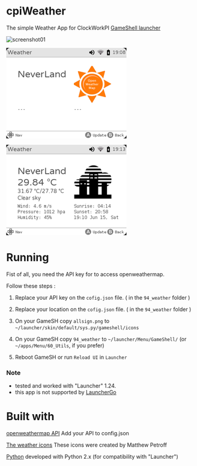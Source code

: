 # cpiWeather
The simple Weather App for ClockWorkPI [GameShell launcher](https://github.com/clockworkpi/launcher)

![screenshot01](screenshot01.png)

![screenshot02](screenshot02.png)

![screenshot03](screenshot03.png)

# Running
Fist of all, you need the API key for to access openweathermap.

Follow these steps :

1. Replace your API key on the `cofig.json` file. ( in the `94_weather` folder )

2. Replace your location on the `cofig.json` file. ( in the `94_weather` folder )

3. On your GameSH copy `allsign.png` to `~/launcher/skin/default/sys.py/gameshell/icons`

4. On your GameSH copy `94_weather` to `~/launcher/Menu/GameShell/` (or `~/apps/Menu/60_Utils`, if you prefer)

5. Reboot GameSH or run `Reload UI` in `Launcher`

### Note 
* tested and worked with "Launcher" 1.24. 
* this app is not supported by [LauncherGo](https://github.com/clockworkpi/launchergo)

# Built with
[openweathermap API](https://openweathermap.org/current) Add your API to config.json

[The weather icons](http://www.mpetroff.net) These icons were created by Matthew Petroff 

[Python](https://www.python.org/) developed with Python 2.x (for compatibility with "Launcher")
